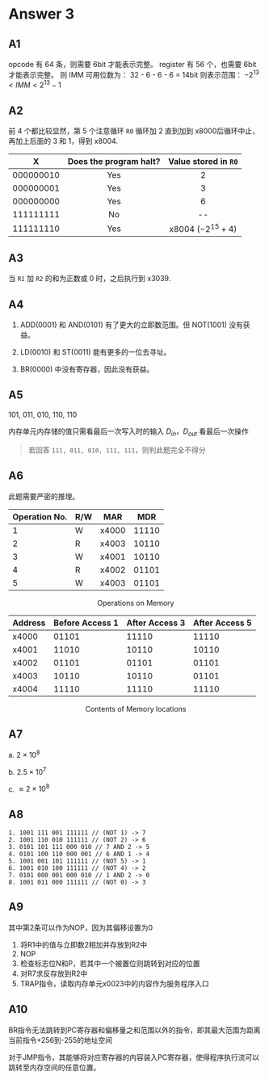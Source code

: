 # Answer 3

## A1

opcode 有 64 条，则需要 6bit 才能表示完整。
register 有 56 个，也需要 6bit 才能表示完整。
则 IMM 可⽤位数为： 32 - 6 - 6 - 6 = 14bit
则表示范围： $-2^{13}<IMM<2^{13}-1$

## A2

前 4 个都比较显然，第 5 个注意循环 `R0` 循环加 2 直到加到 x8000后循环中止，再加上后面的 3 和 1，得到 x8004.

|   **X**   | Does the program halt? | Value stored in `R0` |
| :-------: | :--------------------: | :------------------: |
| 000000010 |          Yes           |          2           |
| 000000001 |          Yes           |          3           |
| 000000000 |          Yes           |          6           |
| 111111111 |           No           |          --          |
| 111111110 |          Yes           | x8004 ($-2^{15}+4$)  |

## A3

当 `R1` 加 `R2` 的和为正数或 0 时，之后执行到 x3039.

## A4

1. ADD(0001) 和 AND(0101) 有了更⼤的⽴即数范围。但 NOT(1001) 没有获益。

2. LD(0010) 和 ST(0011) 能有更多的⼀位去寻址。

3. BR(0000) 中没有寄存器，因此没有获益。

## A5

101, 011, 010, 110, 110

内存单元内存储的值只需看最后一次写入时的输入 $D_{in}$，$D_{out}$ 看最后一次操作

> 若回答 `111, 011, 010, 111, 111`，则判此题完全不得分

## A6

此题需要严密的推理。

| Operation No. | R/W  | MAR   | MDR   |
| ------------- | ---- | ----- | ----- |
| 1             | W    | x4000 | 11110 |
| 2             | R    | x4003 | 10110 |
| 3             | W    | x4001 | 10110 |
| 4             | R    | x4002 | 01101 |
| 5             | W    | x4003 | 01101 |

<center>Operations on Memory</center>

| Address | Before Access 1 | After Access 3 | After Access 5 |
| ------- | --------------- | -------------- | -------------- |
| x4000   | 01101           | 11110          | 11110          |
| x4001   | 11010           | 10110          | 10110          |
| x4002   | 01101           | 01101          | 01101          |
| x4003   | 10110           | 10110          | 01101          |
| x4004   | 11110           | 11110          | 11110          |

<center>Contents of Memory locations</center>

## A7

a. $2\times10^8$

b. $2.5\times10^7$

c. $\approx2\times10^8$

## A8

```
1. 1001 111 001 111111 // (NOT 1) -> 7
2. 1001 110 010 111111 // (NOT 2) -> 6
3. 0101 101 111 000 010 // 7 AND 2 -> 5
4. 0101 100 110 000 001 // 6 AND 1 -> 4
5. 1001 001 101 111111 // (NOT 5) -> 1
6. 1001 010 100 111111 // (NOT 4) -> 2
7. 0101 000 001 000 010 // 1 AND 2 -> 0
8. 1001 011 000 111111 // (NOT 0) -> 3
```

## A9

其中第2条可以作为NOP，因为其偏移设置为0

1. 将R1中的值与立即数2相加并存放到R2中
2. NOP
3. 检查标志位N和P，若其中一个被置位则跳转到对应的位置
4. 对R7求反存放到R2中
5. TRAP指令，读取内存单元x0023中的内容作为服务程序入口

## A10

BR指令无法跳转到PC寄存器和偏移量之和范围以外的指令，即其最大范围为距离当前指令+256到-255的地址空间

对于JMP指令，其能够将对应寄存器的内容装入PC寄存器，使得程序执行流可以跳转至内存空间的任意位置。
